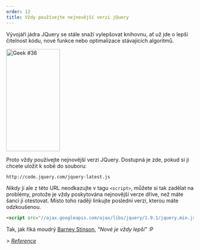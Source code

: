```yaml
---
order: 12
title: Vždy používejte nejnovější verzi jQuery
---
```


Vývojáři jádra JQuery se stále snaží vylepšovat knihovnu, ať už jde o lepší čitelnost kódu, nové funkce nebo optimalizace stávajících algoritmů.

<div class="img-right">
  <img id="geek-36" class="icos-geek" src="http://browserdiet.com/img/36.png" alt="Geek #36" width="144" height="275" />
</div>

Proto vždy používejte nejnovější verzi JQuery. Dostupná je zde, pokud si ji chcete uložit k sobě do souboru:

```html
http://code.jquery.com/jquery-latest.js
```

_Nikdy_ ji ale z této URL neodkazujte v tagu `<script>`, můžete si tak zadělat na problémy, protože je vždy poskytována nejnovější verze
dříve, než máte šanci ji otestovat. Místo toho raději linkujte poslední verzi, kterou máte odzkoušenou.

```html
<script src="//ajax.googleapis.com/ajax/libs/jquery/1.9.1/jquery.min.js"></script>
```

Tak, jak říká moudrý [Barney Stinson](/img/new-is-always-better.gif), *"Nové je vždy lepší"* :P

*> [Reference](https://github.com/zenorocha/browser-diet/wiki/References#always-use-the-latest-version-of-jquery)*